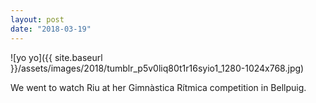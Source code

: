 ```yaml
---
layout: post
date: "2018-03-19"
---
```


![yo yo]({{ site.baseurl }}/assets/images/2018/tumblr_p5v0liq80t1r16syio1_1280-1024x768.jpg)

We went to watch Riu at her Gimnàstica Rítmica competition in Bellpuig.
